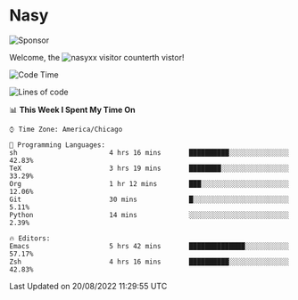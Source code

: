 # Nasy

<!--
<p align="center">
<img height="200" src="https://github-readme-stats.vercel.app/api?username=nasyxx&count_private=true&show_icons=true&theme=dracula&include_all_commits=true"/>
<img height="200" src="https://github-readme-stats.vercel.app/api/top-langs/?username=nasyxx&theme=dracula&hide=html,jupyter+notebook&count_private=true&show_icons=true"/>
</p>

  
----------------
-->

![Sponsor](https://img.shields.io/static/v1.svg?label=Sponsor&message=%E2%9D%A4&logo=GitHub&style=flat&color=pink)
 
Welcome, the ![nasyxx visitor counter](https://count.getloli.com/get/@nasyxx?theme=rule34)th vistor!
 
<!--START_SECTION:waka-->
![Code Time](http://img.shields.io/badge/Code%20Time-2%2C565%20hrs%206%20mins-blue)

![Lines of code](https://img.shields.io/badge/From%20Hello%20World%20I%27ve%20Written-5%20Million%20lines%20of%20code-blue)

📊 **This Week I Spent My Time On** 

```text
⌚︎ Time Zone: America/Chicago

💬 Programming Languages: 
sh                       4 hrs 16 mins       ██████████░░░░░░░░░░░░░░░   42.83% 
TeX                      3 hrs 19 mins       ████████░░░░░░░░░░░░░░░░░   33.29% 
Org                      1 hr 12 mins        ███░░░░░░░░░░░░░░░░░░░░░░   12.06% 
Git                      30 mins             █░░░░░░░░░░░░░░░░░░░░░░░░   5.11% 
Python                   14 mins             ░░░░░░░░░░░░░░░░░░░░░░░░░   2.39%

🔥 Editors: 
Emacs                    5 hrs 42 mins       ██████████████░░░░░░░░░░░   57.17% 
Zsh                      4 hrs 16 mins       ██████████░░░░░░░░░░░░░░░   42.83%

```


 Last Updated on 20/08/2022 11:29:55 UTC
<!--END_SECTION:waka-->

<!-- ![visitors](https://visitor-badge.laobi.icu/badge?page_id=nasyxx.nasyxx) -->
